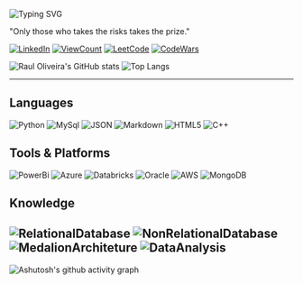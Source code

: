 ![Typing SVG](https://readme-typing-svg.herokuapp.com/?color=f57371&size=40center=true&vCenter=true&width=1000&lines=Hi,+helloworld.exe;Runing+.+.+.+;:%29)

"Only those who takes the risks takes the prize." 

[![LinkedIn](https://img.shields.io/badge/LinkedIn-0077B5?style=for-the-badge&logo=linkedin&logoColor=white)](https://www.linkedin.com/in/dev-raul-oliveira?lipi=urn%3Ali%3Apage%3Ad_flagship3_profile_view_base_contact_details%3BtFqbzy%2BUSI2ffkNrrOsRTA%3D%3D)
[![ViewCount](https://komarev.com/ghpvc/?username=DevRaulOliveira&style=for-the-badge)](https://github.com/DevRaulOliveira/)
[![LeetCode](https://img.shields.io/badge/-LeetCode-FFA116?style=for-the-badge&logo=LeetCode&logoColor=black)](https://leetcode.com/u/DevRaulOliveira/)
[![CodeWars](https://img.shields.io/badge/Codewars-B1361E.svg?style=for-the-badge&logo=Codewars&logoColor=white)](https://www.codewars.com/users/DevRaulOliveira)

![Raul Oliveira's GitHub stats](https://github-readme-stats.vercel.app/api?username=DevRaulOliveira&show_icons=true&title_color=f57371&text_color=000000&icon_color=f57371&border_color=f57371&bg_color=542a71&hide_border=false&cache_seconds=21600&bordeR_radius=10)
![Top Langs](https://github-readme-stats.vercel.app/api/top-langs/?username=DevRaulOliveira&layout=compact&hide_progress=false&theme=tokyonight)

---
## Languages
![Python](https://img.shields.io/badge/PYTHON-T?style=for-the-badge&logo=python&logoColor=%2314354C&logoSize=auto&labelColor=%23CECECE&color=%2314354C)
![MySql](https://img.shields.io/badge/MYSQL-T?style=for-the-badge&logo=Mysql&logoColor=%234682B4&logoSize=auto&labelColor=%23CECECE&color=%234682B4)
![JSON](https://img.shields.io/badge/JSON-red?style=for-the-badge&logo=Json&logoColor=%23B162C7&logoSize=auto&labelColor=%23CECECE&color=%23B162C7)
![Markdown](https://img.shields.io/badge/Markdown-000?style=for-the-badge&logo=markdown)
![HTML5](https://img.shields.io/badge/HTML-text?style=for-the-badge&logo=html5&logoColor=%23F06529&logoSize=auto&labelColor=%23CECECE&color=%23F06529)
![C++](https://img.shields.io/badge/C%2B%2B-text?style=for-the-badge&logo=C%2B%2B&logoColor=%2300599C&logoSize=auto&labelColor=%23CECECE&color=%2300599C)


## Tools & Platforms
![PowerBi](https://img.shields.io/badge/Power%20BI-F2C811.svg?style=for-the-badge&logo=Power-BI&logoColor=black)
![Azure](https://img.shields.io/badge/Azure-blue.svg?style=for-the-badge&logo=Azure&blue&logoColor=gray)
![Databricks](https://img.shields.io/badge/Databricks-text?style=for-the-badge&logo=Databricks&logoColor=%23FF3621&logoSize=auto&labelColor=%23CECECE&color=%23FF3621)
![Oracle](https://img.shields.io/badge/ORACLE-text?style=for-the-badge&logo=OracleDatabase&logoColor=%23CECECE&logoSize=auto&labelColor=%23CECECE&color=%23C91111)
![AWS](https://img.shields.io/badge/AWS-yellow.svg?style=for-the-badge&logo=AWS&logoColor=white)
![MongoDB](https://img.shields.io/badge/MongoDB-text?style=for-the-badge&logo=MongoDB&logoColor=%234db33d&logoSize=auto&labelColor=%23CECECE&color=%234db33d)

## Knowledge
![RelationalDatabase](https://img.shields.io/badge/Relational_Database-text?style=for-the-badge&logo=tool&logoColor=%23D20103&logoSize=auto&labelColor=%23CECECE&color=%23D20103)
![NonRelationalDatabase](https://img.shields.io/badge/Non_Relational_Database-text?style=for-the-badge&logo=NoSQL&logoColor=%237DDA58&logoSize=auto&labelColor=%23CECECE&color=%237DDA58)
![MedalionArchiteture](https://img.shields.io/badge/Medallion_Architecture-text?style=for-the-badge&logo=NoSQL&logoColor=%23F7C202&logoSize=auto&labelColor=%23CECECE&color=%23F7C202)
![DataAnalysis](https://img.shields.io/badge/Data_Analysis-text?style=for-the-badge&logoSize=auto&color=%23C91111)
---
![Ashutosh's github activity graph](https://github-readme-activity-graph.vercel.app/graph?username=DevRaulOliveira&bg_color=542a71&color=000000&title_color=f57371&line=ffffff&point=f57371&area_color=d43dba&area=true&custom_title=Raul+activity...&radius=10&hide_border=true&border_color=f57371&grid_color=ffffff)
